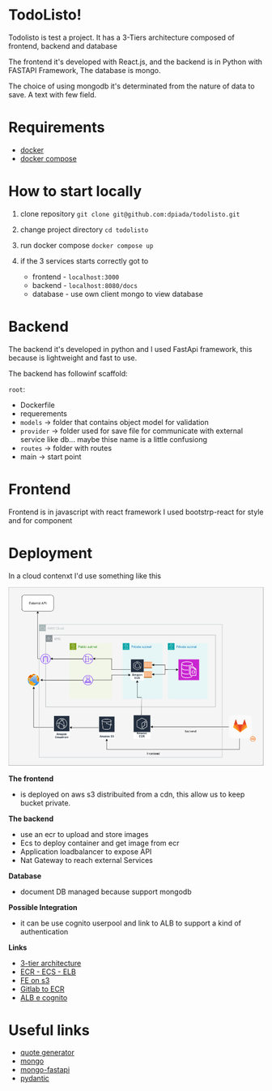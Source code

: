 # TodoListo!


Todolisto is test a project.
It has a 3-Tiers architecture composed of frontend, backend and database

The frontend it's developed with React.js, and the backend is in Python with FASTAPI Framework, The database is mongo.

The choice of using mongodb it's determinated from the nature of data to save. A text with few field.

# Requirements 

- [docker](https://www.docker.com/)
- [docker compose](https://docs.docker.com/compose/)

# How to start locally

1. clone repository 
    `git clone git@github.com:dpiada/todolisto.git`

2. change project directory 
    `cd todolisto`

3. run docker compose 
    `docker compose up`

4. if the 3 services starts correctly got to
    - frontend - `localhost:3000`
    - backend - `localhost:8080/docs`
    - database - use own client mongo to view database

# Backend

The backend it's developed in python and I used FastApi framework, this because is lightweight and fast to use.

The backend has followinf scaffold:

`root`:
- Dockerfile
- requerements
- `models` -> folder that contains object model for validation
- `provider` -> folder used for save file for communicate with external service like db... maybe thise name is a little confusiong
- `routes` -> folder with routes
- main -> start point 

# Frontend

Frontend is in javascript with react framework
I used bootstrp-react for style and for component

# Deployment

In a cloud contenxt I'd use something like this

![infra](./files/digram.jpg)

**The frontend** 
- is deployed on aws s3 distribuited from a cdn, this allow us to keep bucket private.

**The backend**
- use an ecr to upload and store images
- Ecs to deploy container and get image from ecr
- Application loadbalancer to expose API
- Nat Gateway to reach external Services

**Database**
- document DB managed because support mongodb

**Possible Integration**
- it can be use cognito userpool and link to ALB to support a kind of authentication

**Links**

- [3-tier architecture](https://docs.aws.amazon.com/whitepapers/latest/serverless-multi-tier-architectures-api-gateway-lambda/three-tier-architecture-overview.html)
- [ECR - ECS - ELB](https://docs.aws.amazon.com/codepipeline/latest/userguide/tutorials-ecs-ecr-codedeploy.html)
- [FE on s3](https://docs.aws.amazon.com/prescriptive-guidance/latest/patterns/deploy-a-react-based-single-page-application-to-amazon-s3-and-cloudfront.html)
- [ Gitlab to ECR](https://forum.gitlab.com/t/ci-cd-docker-image-to-aws/77386)
- [ALB e cognito](https://repost.aws/it/knowledge-center/cognito-user-pool-alb-authentication)


# Useful links

- [quote generator](https://dummyjson.com/)
- [mongo](https://www.mongodb.com/resources/languages/python)
- [mongo-fastapi](https://www.mongodb.com/developer/languages/python/python-quickstart-fastapi/)
- [pydantic](https://docs.pydantic.dev/latest/)